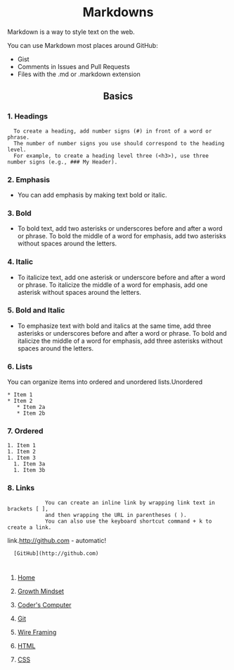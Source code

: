 # <center> Markdowns

Markdown is a way to style text on the web. 

You can use Markdown most places around GitHub:
* Gist
* Comments in Issues and Pull Requests
* Files with the .md or .markdown extension </center>

## <center> Basics

### 1. **Headings**
      To create a heading, add number signs (#) in front of a word or phrase. 
      The number of number signs you use should correspond to the heading level. 
      For example, to create a heading level three (<h3>), use three number signs (e.g., ### My Header).


### 2. **Emphasis**
  * You can add emphasis by making text bold or italic.

### 3. **Bold**
  * To bold text, add two asterisks or underscores before and after a word or phrase. To bold the middle of a word for emphasis, add two asterisks without spaces around the letters.

### 4. **Italic**
  * To italicize text, add one asterisk or underscore before and after a word or phrase. To italicize the middle of a word for emphasis, add one asterisk without spaces around the letters.

### 5. **Bold and Italic**

  * To emphasize text with bold and italics at the same time, add three asterisks or underscores before and after a word or phrase. To bold and italicize the middle of a word for emphasis, add three asterisks without spaces around the letters.

### 6. **Lists**

You can organize items into ordered and unordered lists.Unordered

    * Item 1
    * Item 2
       * Item 2a
       * Item 2b

### 7. **Ordered**
    1. Item 1
    1. Item 2
    1. Item 3
      1. Item 3a
      1. Item 3b

### 8. **Links**

                You can create an inline link by wrapping link text in brackets [ ], 
                and then wrapping the URL in parentheses ( ). 
                You can also use the keyboard shortcut command + k to create a link.  

link.http://github.com - automatic!

      [GitHub](http://github.com)    
      
      
#
1. [Home](https://ltarran.github.io/reading-notes)  

2. [Growth Mindset](https://ltarran.github.io/reading-notes/growthmindset)

3. [Coder's Computer](https://ltarran.github.io/reading-notes/coderscomputer)

4. [Git](https://https://ltarran.github.io/reading-notes/git)

5. [Wire Framing](https://ltarran.github.io/reading-notes/wireframing)

6. [HTML](https://ltarran.github.io/reading-notes/html)
      
7. [CSS](https://ltarran.github.io/reading-notes/css)     


